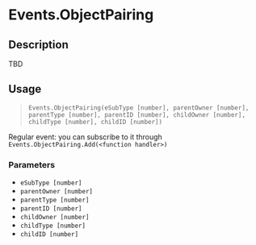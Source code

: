 # Events.ObjectPairing
## Description
TBD

## Usage
> `Events.ObjectPairing(eSubType [number], parentOwner [number], parentType [number], parentID [number], childOwner [number], childType [number], childID [number])`

Regular event: you can subscribe to it through `Events.ObjectPairing.Add(<function handler>)`

### Parameters
- `eSubType [number]`
- `parentOwner [number]`
- `parentType [number]`
- `parentID [number]`
- `childOwner [number]`
- `childType [number]`
- `childID [number]`